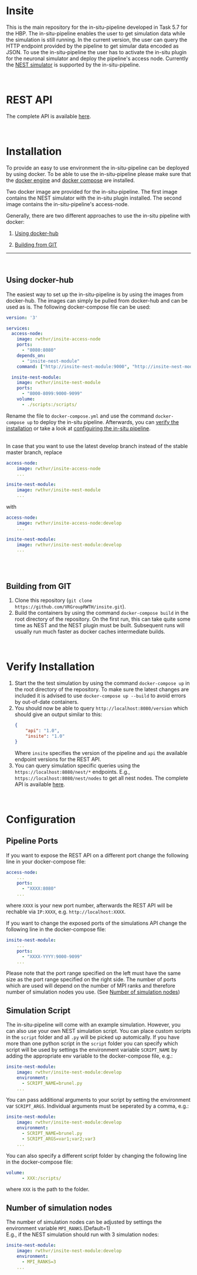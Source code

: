 # Insite
This is the main repository for the in-situ-pipeline developed in Task 5.7 for the HBP.
The in-situ-pipeline enables the user to get simulation data while the simulation is still running.
In the current version, the user can query the HTTP endpoint provided by the pipeline to get simular data encoded as JSON.
To use the in-situ-pipeline the user has to activate the in-situ plugin for the neuronal simulator and deploy the pipeline's access node.
Currently the [NEST simulator](https://www.nest-simulator.org/) is supported by the in-situ-pipeline.

<br>

# REST API
The complete API is available [here](docs/api/index.md).

<br>

# Installation
To provide an easy to use environment the in-situ-pipeline can be deployed by using docker.
To be able to use the in-situ-pipeline please make sure that the [docker engine](https://www.docker.com) and [docker compose](https://docs.docker.com/compose/) are installed. 

Two docker image are provided for the in-situ-pipeline. 
The first image contains the NEST simulator with the in-situ plugin installed.
The second image contains the in-situ-pipeline's access-node.


Generally, there are two different approaches to use the in-situ pipeline with docker:

1. [Using docker-hub](#Using-docker-hub)

2. [Building from GIT](#Building-from-GIT)
___
<br>

## Using docker-hub
The easiest way to set up the in-situ-pipeline is by using the images from docker-hub.
The images can simply be pulled from docker-hub and can be used as is.
The following docker-compose file can be used:
```yml
version: '3'

services:
  access-node:
    image: rwthvr/insite-access-node
    ports:
      - "8080:8080"
    depends_on:
      - "insite-nest-module"
    command: ["http://insite-nest-module:9000", "http://insite-nest-module:9001"]

  insite-nest-module:
    image: rwthvr/insite-nest-module
    ports:
      - "8000-8099:9000-9099"
    volume:
      - ./scripts:/scripts/
```
Rename the file to `docker-compose.yml` and use the command `docker-compose up` to deploy the in-situ pipeline. Afterwards, you can [verify the installation](#Verify-Installation) or take a look at [configuiring the in-situ pipeline](#Configure-the-in-situ-pipeline).

<br>
In case that you want to use the latest develop branch instead of the stable master branch, replace 

```yml
access-node:
    image: rwthvr/insite-access-node
    ...

insite-nest-module:
    image: rwthvr/insite-nest-module
    ...

``` 
with 
```yml
access-node:
    image: rwthvr/insite-access-node:develop
    ...

insite-nest-module:
    image: rwthvr/insite-nest-module:develop
    ...

``` 
<br><br>

## Building from GIT
1. Clone this repository (`git clone https://github.com/VRGroupRWTH/insite.git`).
2. Build the containers by using the command `docker-compose build` in the root directory of the repository. On the first run, this can take quite some time as NEST and the NEST plugin must be built. Subsequent runs will usually run much faster as docker caches intermediate builds.

<br>

# Verify Installation
1. Start the the test simulation by using the command `docker-compose up` in the root directory of the repository. To make sure the latest changes are included it is advised to use `docker-compose up --build` to avoid errors by out-of-date containers.
2. You should now be able to query `http://localhost:8080/version` which should give an output similar to this:
   ```json
   {
       "api": "1.0",
       "insite": "1.0"
   }
   ```
   Where `insite` specifies the version of the pipeline and `api` the available endpoint versions for the REST API.
3. You can query simulation specific queries using the `https://localhost:8080/nest/*` endpoints. E.g., `https://localhost:8080/nest/nodes` to get all nest nodes. The complete API is available [here](docs/api/README.md).

<br>

# Configuration

## Pipeline Ports
If you want to expose the REST API on a different port change the following line in your docker-compose file:
```yml
access-node:
    ...
    ports:
      - "XXXX:8080"
    ...
``` 
where `XXXX` is your new port number, afterwards the REST API will be rechable via `IP:XXXX`, e.g. `http://localhost:XXXX`.

If you want to change the exposed ports of the simulations API change the following line in the docker-compose file:
```yml
insite-nest-module:
    ...
    ports:
      - "XXXX-YYYY:9000-9099"
    ...
``` 
Please note that the port range specified on the left must have the same size as the port range specified on the right side. The number of ports which are used will depend on the number of MPI ranks and therefore number of simulation nodes you use. (See [Number of simulation nodes](#Number-of-simulation-nodes))

## Simulation Script

The in-situ-pipeline will come with an example simulation. However, you can also use your own NEST simulation script.
You can place custom scripts in the `script` folder and all `.py` will be picked up automically.
If you have more than one python script in the `script` folder you can specify which script will be used by settings the environment variable `SCRIPT_NAME` by adding the appropriate env variable to the docker-compose file, e.g.:
```yml
insite-nest-module:
    image: rwthvr/insite-nest-module:develop
    environment:
      - SCRIPT_NAME=brunel.py
    ...
```
You can pass additional arguments to your script by setting the environment var `SCRIPT_ARGS`. Individual arguments must be seperated by a comma, e.g.:
```yml
insite-nest-module:
    image: rwthvr/insite-nest-module:develop
    environment:
      - SCRIPT_NAME=brunel.py
      - SCRIPT_ARGS=var1;var2;var3
    ...
```

You can also specify a different script folder by changing the following line in the docker-compose file:
```yml
volume:
      - XXX:/scripts/
```
where `XXX` is the path to the folder.

## Number of simulation nodes

The number of simulation nodes can be adjusted by settings the environment variable `MPI_RANKS`.(Default=1) <br>
E.g., if the NEST simulation should run with 3 simulation nodes:
```yml
insite-nest-module:
    image: rwthvr/insite-nest-module:develop
    environment:
      - MPI_RANKS=3
    ...
```
